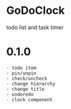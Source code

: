 # GoDoClock
 todo list and task timer

# 0.1.0
	· todo item
	· pin/unpin
	· check/uncheck
	· change hierarchy
	· change title
	· undoredo
	· clock component
	
